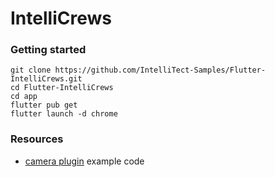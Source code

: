 # IntelliCrews

### Getting started
```shell
git clone https://github.com/IntelliTect-Samples/Flutter-IntelliCrews.git
cd Flutter-IntelliCrews
cd app
flutter pub get
flutter launch -d chrome
```

### Resources
- [camera plugin](https://pub.dev/packages/camera) example code
